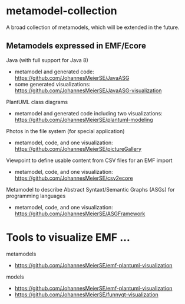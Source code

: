 # metamodel-collection
A broad collection of metamodels, which will be extended in the future.

## Metamodels expressed in EMF/Ecore

Java (with full support for Java 8)

* metamodel and generated code: https://github.com/JohannesMeierSE/JavaASG
* some generated visualizations: https://github.com/JohannesMeierSE/JavaASG-visualization

PlantUML class diagrams

* metamodel and generated code including two visualizations: https://github.com/JohannesMeierSE/plantuml-modeling

Photos in the file system (for special application)

* metamodel, code, and one visualization: https://github.com/JohannesMeierSE/pictureGallery

Viewpoint to define usable content from CSV files for an EMF import

* metamodel, code, and one visualization: https://github.com/JohannesMeierSE/csv2ecore

Metamodel to describe Abstract Syntaxt/Semantic Graphs (ASGs) for programming languages

* metamodel, code, and one visualization: https://github.com/JohannesMeierSE/ASGFramework



# Tools to visualize EMF ...

metamodels
* https://github.com/JohannesMeierSE/emf-plantuml-visualization

models
* https://github.com/JohannesMeierSE/emf-plantuml-visualization
* https://github.com/JohannesMeierSE/funnyqt-visualization
